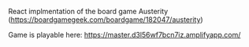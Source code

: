 React implmentation of the board game Austerity (https://boardgamegeek.com/boardgame/182047/austerity)

Game is playable here: https://master.d3l56wf7bcn7iz.amplifyapp.com/
